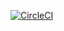 
[![CircleCI](https://circleci.com/gh/henrypra/owey-android/tree/develop_v1.0.svg?style=svg)](https://circleci.com/gh/henrypra/owey-android/tree/develop_v1.0)
